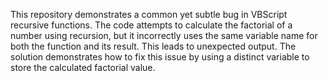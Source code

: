 This repository demonstrates a common yet subtle bug in VBScript recursive functions. The code attempts to calculate the factorial of a number using recursion, but it incorrectly uses the same variable name for both the function and its result.  This leads to unexpected output. The solution demonstrates how to fix this issue by using a distinct variable to store the calculated factorial value.